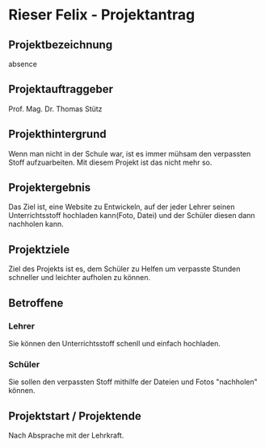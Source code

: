 # Rieser Felix - Projektantrag

## Projektbezeichnung
 
 absence

## Projektauftraggeber

Prof. Mag. Dr. Thomas Stütz

## Projekthintergrund

Wenn man nicht in der Schule war, ist es immer mühsam den verpassten Stoff aufzuarbeiten. Mit diesem Projekt ist das nicht mehr so.

## Projektergebnis

Das Ziel ist, eine Website zu Entwickeln, auf der jeder Lehrer seinen Unterrichtsstoff hochladen kann(Foto, Datei) und der Schüler diesen dann nachholen kann.

## Projektziele

Ziel des Projekts ist es, dem Schüler zu Helfen um verpasste Stunden schneller und leichter aufholen zu können.

## Betroffene

### Lehrer

Sie können den Unterrichtsstoff schenll und einfach hochladen.

### Schüler

Sie sollen den verpassten Stoff mithilfe der Dateien und Fotos "nachholen" können.

## Projektstart / Projektende

Nach Absprache mit der Lehrkraft.
